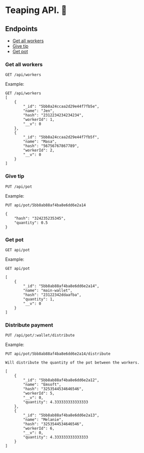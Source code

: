 # Teaping API. :construction:

## Endpoints

* [Get all workers](#get-all-stops)
* [Give tip](#give-tip)
* [Get pot](#get-pot)

### Get all workers

``` http
GET /api/workers
```

Example:

``` http
GET /api/workers
[
    {
        "_id": "5bb8a24ccaa2d29e44f7fb5e",
        "name": "Jen",
        "hash": "2312234234234234",
        "workerId": 1,
        "__v": 0
    },
    {
        "_id": "5bb8a24ccaa2d29e44f7fb5f",
        "name": "Masa",
        "hash": "56756767867789",
        "workerId": 2,
        "__v": 0
    }
]

```

### Give tip

``` http
PUT /api/pot
```

Example:

``` http
PUT api/pot/5bb8ab88af4ba8e6dd6e2a14

{
    "hash": "324235235345",
    "quantity": 0.5
}

```

### Get pot

``` http
GET api/pot
```

Example:

``` http
GET api/pot

[
    {
        "_id": "5bb8ab88af4ba8e6dd6e2a14",
        "name": "main-wallet",
        "hash": "23122342ddaafba",
        "quantity": 1,
        "__v": 0
    }
]
```

### Distribute payment

``` http
PUT /api/pot/:wallet/distribute
```

Example:

``` http
PUT api/pot/5bb8ab88af4ba8e6dd6e2a14/distribute

Will distribute the quantity of the pot between the workers.

[
    {
        "_id": "5bb8ab88af4ba8e6dd6e2a12",
        "name": "Emsoft",
        "hash": "3253544534646546",
        "workerId": 5,
        "__v": 0,
        "quantity": 4.333333333333333
    },
    {
        "_id": "5bb8ab88af4ba8e6dd6e2a13",
        "name": "Melanie",
        "hash": "3253544534646546",
        "workerId": 6,
        "__v": 0,
        "quantity": 4.333333333333333
    }
]
```
